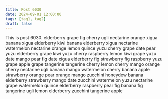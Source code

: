 ```yaml
---
title: Post 6030
date: 2024-09-01 12:00:00
tags: [tag1, tag2]
draft: false
---
```

This is post 6030.
elderberry
grape
fig
cherry
ugli
nectarine
orange
xigua
banana
xigua
elderberry
kiwi
banana
elderberry
xigua
nectarine
watermelon
nectarine
orange
lemon
quince
yuzu
cherry
grape
date
pear
yuzu
elderberry
grape
kiwi
yuzu
cherry
raspberry
lemon
kiwi
grape
yuzu
date
mango
pear
fig
date
xigua
elderberry
fig
strawberry
fig
raspberry
yuzu
grape
apple
grape
tangerine
tangerine
cherry
lemon
cherry
mango
orange
cherry
nectarine
ugli
banana
mango
watermelon
cherry
banana
apple
strawberry
orange
pear
orange
mango
zucchini
honeydew
banana
elderberry
strawberry
mango
date
zucchini
watermelon
yuzu
nectarine
grape
watermelon
quince
elderberry
raspberry
pear
fig
banana
fig
tangerine
ugli
lemon
elderberry
zucchini
tangerine
apple
